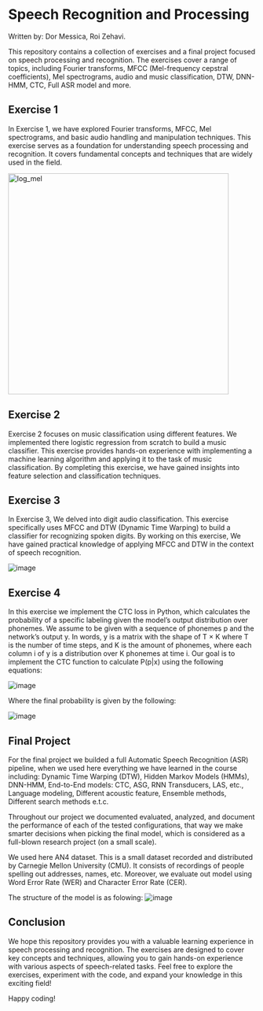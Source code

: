 # Speech Recognition and Processing
Written by: Dor Messica, Roi Zehavi.

This repository contains a collection of exercises and a final project focused on speech processing and recognition. The exercises cover a range of topics, including Fourier transforms, MFCC (Mel-frequency cepstral coefficients), Mel spectrograms, audio and music classification, DTW, DNN-HMM, CTC, Full ASR model and more.

## Exercise 1
In Exercise 1, we have explored Fourier transforms, MFCC, Mel spectrograms, and basic audio handling and manipulation techniques. This exercise serves as a foundation for understanding speech processing and recognition. It covers fundamental concepts and techniques that are widely used in the field.

<img width="449" alt="log_mel" src="https://github.com/Dor890/Speech-Processing/assets/64433958/dcabab37-316f-492f-bfb2-a91dd3de01ac">


## Exercise 2
Exercise 2 focuses on music classification using different features. We implemented there logistic regression from scratch to build a music classifier. This exercise provides hands-on experience with implementing a machine learning algorithm and applying it to the task of music classification. By completing this exercise, we have gained insights into feature selection and classification techniques.


## Exercise 3
In Exercise 3, We delved into digit audio classification. This exercise specifically uses MFCC and DTW (Dynamic Time Warping) to build a classifier for recognizing spoken digits. By working on this exercise, We have gained practical knowledge of applying MFCC and DTW in the context of speech recognition.

![image](https://github.com/Dor890/Speech-Processing/assets/64433958/436f4767-37c2-4b75-96ce-19d11acbbb92)


## Exercise 4
In this exercise we implement the CTC loss in Python, which calculates the probability of a specific labeling given the model’s output distribution over phonemes. We assume to be given with a sequence of phonemes p and the network’s output y. In words, y is a matrix with the shape of T × K where T is the number of time steps, and K is the amount of phonemes, where each column i of y is a distribution over K phonemes at time i. Our goal is to implement the CTC function to calculate P(p|x) using the following equations:

![image](https://github.com/Dor890/Speech-Processing/assets/64433958/e1bfab5b-637d-49c6-8698-642774d01d36)

Where the final probability is given by the following:

![image](https://github.com/Dor890/Speech-Processing/assets/64433958/6cdf7af0-005c-4d75-b016-9d85b57a87bf)



## Final Project
For the final project we builded a full Automatic Speech Recognition (ASR) pipeline, when we used here everything we have learned in the
course including: Dynamic Time Warping (DTW), Hidden Markov Models (HMMs), DNN-HMM, End-to-End models: CTC, ASG, RNN Transducers, LAS, etc., Language modeling, Different acoustic feature, Ensemble methods, Different search methods e.t.c. 

Throughout our project we documented evaluated, analyzed, and document the performance of each of the tested configurations, that way we make smarter decisions when picking the final model, which is considered as a full-blown research project (on a small scale).

We used here AN4 dataset. This is a small dataset recorded and distributed by Carnegie Mellon University (CMU). It consists of recordings of people spelling out addresses, names, etc. Moreover, we evaluate out model using Word Error Rate (WER) and Character Error Rate (CER).

The structure of the model is as folowing:
![image](https://github.com/Dor890/Speech-Processing/assets/64433958/788a3f41-b831-4d53-9ea0-928642dc47f0)


## Conclusion
We hope this repository provides you with a valuable learning experience in speech processing and recognition. The exercises are designed to cover key concepts and techniques, allowing you to gain hands-on experience with various aspects of speech-related tasks. Feel free to explore the exercises, experiment with the code, and expand your knowledge in this exciting field!

Happy coding!
